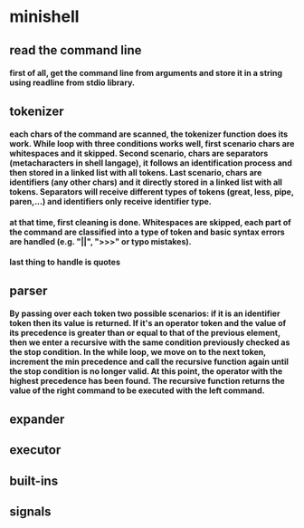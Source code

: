 # minishell
## read the command line
#### first of all, get the command line from arguments and store it in a string using readline from stdio library.
## tokenizer
#### each chars of the command are scanned, the tokenizer function does its work. While loop with three conditions works well, first scenario chars are whitespaces and it skipped. Second scenario, chars are separators (metacharacters in shell langage), it follows an identification process and then stored in a linked list with all tokens. Last scenario, chars are identifiers (any other chars) and it directly stored in a linked list with all tokens. Separators will receive different types of tokens (great, less, pipe, paren,...) and identifiers only receive identifier type.
#### at that time, first cleaning is done. Whitespaces are skipped, each part of the command are classified into a type of token and basic syntax errors are handled (e.g. "||", ">>>" or typo mistakes).
#### last thing to handle is quotes
## parser
#### By passing over each token two possible scenarios: if it is an identifier token then its value is returned. If it's an operator token and the value of its precedence is greater than or equal to that of the previous element, then we enter a recursive with the same condition previously checked as the stop condition. In the while loop, we move on to the next token, increment the min precedence and call the recursive function again until the stop condition is no longer valid. At this point, the operator with the highest precedence has been found. The recursive function returns the value of the right command to be executed with the left command.
## expander
## executor
## built-ins
## signals
